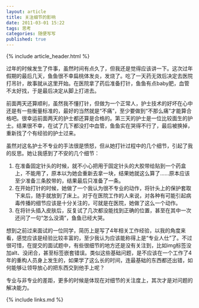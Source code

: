```yaml
---
layout: article
title: 关注细节的影响
date: 2011-03-01 15:22
tags: 思考
categories: 随便写写
published: true
---
```


{% include article_header.html %}

过年的时候发生了件事，虽然时间有点久了，但我还是觉得应该讲一下。这次过年假期的最后几天，鱼鱼很不幸扁桃体发炎，发烧了。吃了一天药无效后决定去医院打吊针，故事就从这里开始。在医院拿了药后准备打针，鱼鱼有点baby肥，血管不太好找，于是最后决定从脚上打进去。

前面两天还算顺利，虽然我不懂打针，但做为一个正常人，护士技术的好坏在心中还是有一些衡量标准的，最好的当然就是“不痛”，至少要做到“不那么痛”才能算合格吧。很幸运前面两天的护士都还算是合格的。第三天的护士是一位比较面生的护士。结果很不幸，在试了几下都没打中血管，鱼鱼实在哭得不行了，最后被换掉，重新找了个有经验的护士过来。

虽然对这名护士不专业的手法很是愤怒，但从她打针过程中的几个细节，引起了我的反思。她让我感到了不安的几个细节：

1. 在准备固定针头的时候，就不小心把用于固定针头的大胶带给贴到一个药盒上，不能用了，原本以为她会重新去拿一块，结果她就这么算了……原本应该至少准备三条胶带的，结果最后只准备了一条。
2. 在开始打针的时候，她做了一个我认为很不专业的动作，将针头上的保护套取下来后，随手就放到了床上。对于在医院工作的人来说，对各种有可能引起病毒传播的细节应该是十分关注的，可就是在医院，她做了这么一个动作。
3. 在将针头插入皮肤后，反复试了几次都没能找到正确的位置，甚至在其中一次还问了一句“怎么没滴”，鱼鱼已经大哭。

想到之前过来面试的一位同学，简历上是写了4年相关工作经验，以我的角度来看，感觉应该是经验比较丰富的，至少我认为应该能称得上是“专业人仕”了。不过很可惜，在提交的面试题中，有些很细节的地方还是没有关注到，比如img标签没加alt、没闭合，甚至标签嵌套错误。类似这些基础问题，是不应该在一个工作了4年的重构人员身上发生的，如果学了这么长的时间，连最基础的东西都还出错，如何能够让领导放心的把东西交到他手上呢？

专业与非专业的差距，更多的时候是体现在对细节的关注度上，其次才是对问题的解决能力。

{% include links.md %}
